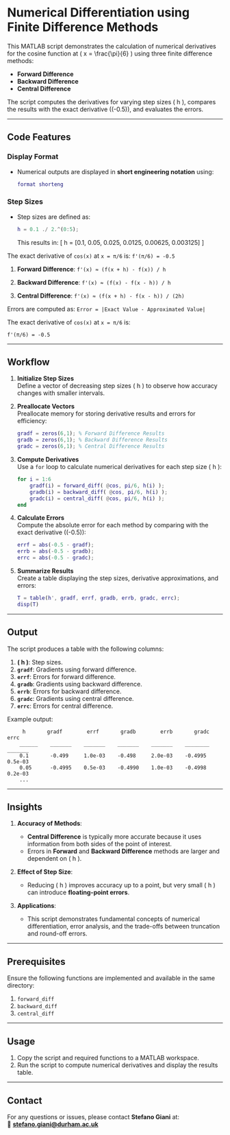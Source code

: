 # Numerical Differentiation using Finite Difference Methods

This MATLAB script demonstrates the calculation of numerical derivatives for the cosine function at \( x = \frac{\pi}{6} \) using three finite difference methods:
- **Forward Difference**
- **Backward Difference**
- **Central Difference**

The script computes the derivatives for varying step sizes \( h \), compares the results with the exact derivative (\(-0.5\)), and evaluates the errors.


---

## Code Features

### Display Format
- Numerical outputs are displayed in **short engineering notation** using:
  ```matlab
  format shorteng
  ```

### Step Sizes
- Step sizes are defined as:
  ```matlab
  h = 0.1 ./ 2.^(0:5);
  ```
  This results in:
  \[
  h = [0.1, 0.05, 0.025, 0.0125, 0.00625, 0.003125]
  \]

The exact derivative of `cos(x)` at `x = π/6` is: `f'(π/6) = -0.5`

1. **Forward Difference**: 
   `f'(x) ≈ (f(x + h) - f(x)) / h`

2. **Backward Difference**: 
   `f'(x) ≈ (f(x) - f(x - h)) / h`

3. **Central Difference**: 
   `f'(x) ≈ (f(x + h) - f(x - h)) / (2h)`

Errors are computed as: 
`Error = |Exact Value - Approximated Value|`

 The exact derivative of `cos(x)` at `x = π/6` is:

`f'(π/6) = -0.5`


---

## Workflow

1. **Initialize Step Sizes**  
   Define a vector of decreasing step sizes \( h \) to observe how accuracy changes with smaller intervals.

2. **Preallocate Vectors**  
   Preallocate memory for storing derivative results and errors for efficiency:
   ```matlab
   gradf = zeros(6,1); % Forward Difference Results
   gradb = zeros(6,1); % Backward Difference Results
   gradc = zeros(6,1); % Central Difference Results
   ```

3. **Compute Derivatives**  
   Use a `for` loop to calculate numerical derivatives for each step size \( h \):
   ```matlab
   for i = 1:6
       gradf(i) = forward_diff( @cos, pi/6, h(i) );
       gradb(i) = backward_diff( @cos, pi/6, h(i) );
       gradc(i) = central_diff( @cos, pi/6, h(i) );
   end
   ```

4. **Calculate Errors**  
   Compute the absolute error for each method by comparing with the exact derivative (\(-0.5\)):
   ```matlab
   errf = abs(-0.5 - gradf);
   errb = abs(-0.5 - gradb);
   errc = abs(-0.5 - gradc);
   ```

5. **Summarize Results**  
   Create a table displaying the step sizes, derivative approximations, and errors:
   ```matlab
   T = table(h', gradf, errf, gradb, errb, gradc, errc);
   disp(T)
   ```

---

## Output

The script produces a table with the following columns:
1. **\( h \)**: Step sizes.
2. **`gradf`**: Gradients using forward difference.
3. **`errf`**: Errors for forward difference.
4. **`gradb`**: Gradients using backward difference.
5. **`errb`**: Errors for backward difference.
6. **`gradc`**: Gradients using central difference.
7. **`errc`**: Errors for central difference.

Example output:
```
     h       gradf        errf       gradb        errb       gradc        errc
    ______    _______    _______    _______    _______    ________    _______
    0.1       -0.499     1.0e-03    -0.498     2.0e-03    -0.4995     0.5e-03
    0.05      -0.4995    0.5e-03    -0.4990    1.0e-03    -0.4998     0.2e-03
    ...
```

---

## Insights

1. **Accuracy of Methods**:
   - **Central Difference** is typically more accurate because it uses information from both sides of the point of interest.
   - Errors in **Forward** and **Backward Difference** methods are larger and dependent on \( h \).

2. **Effect of Step Size**:
   - Reducing \( h \) improves accuracy up to a point, but very small \( h \) can introduce **floating-point errors**.

3. **Applications**:
   - This script demonstrates fundamental concepts of numerical differentiation, error analysis, and the trade-offs between truncation and round-off errors.

---

## Prerequisites

Ensure the following functions are implemented and available in the same directory:
1. `forward_diff`
2. `backward_diff`
3. `central_diff`

---

## Usage

1. Copy the script and required functions to a MATLAB workspace.
2. Run the script to compute numerical derivatives and display the results table.

---

## Contact

For any questions or issues, please contact **Stefano Giani** at:  
📧 **stefano.giani@durham.ac.uk**
